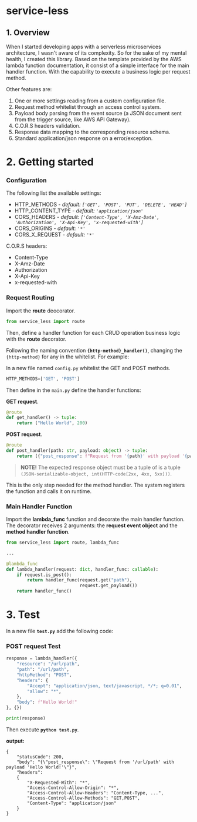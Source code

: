 # service-less

## 1. Overview

When I started developing apps with a serverless microservices architecture, I wasn't aware of its complexity.  So for the sake of my mental health, I created this library. Based on the template provided by the AWS lambda function documentation, it consist of a simple interface for the main handler function. With the capability to execute a business logic per request method.

Other features are:

1. One or more settings reading from a custom configuration file.
2. Request method whitelist through an access control system.
3. Payload body parsing from the event source (a JSON document sent from the trigger source, like AWS API Gateway).
4. C.O.R.S headers validation.
5. Response data mapping to the corresponding resource schema.
6. Standard application/json response on a error/exception.

# 2. Getting started

### Configuration

The following list the available settings:

- HTTP_METHODS - _default: `['GET', 'POST', 'PUT', 'DELETE', 'HEAD']`_
- HTTP_CONTENT_TYPE - _default: `'application/json'`_
- CORS_HEADERS - _default: `['Content-Type', 'X-Amz-Date', 'Authorization', 'X-Api-Key', 'x-requested-with']`_
- CORS_ORIGINS - _default: `'*'`_
- CORS_X_REQUEST - _default: `'*'`_

C.O.R.S headers:

- Content-Type
- X-Amz-Date
- Authorization
- X-Api-Key
- x-requested-with

### Request Routing

Import the __route__ deocorator.

```python
from service_less import route
```

Then, define a handler function for each CRUD operation business logic with the __route__ decorator.

Following the naming convention __`{http-method}_handler()`__, changing the `{http-method}` for any in the whitelist. For example:

In a new file named `config.py` whitelist the GET and POST methods.

```python
HTTP_METHODS=['GET', 'POST']
```

Then define in the `main.py` define the handler functions:

__GET request__.

```python
@route
def get_handler() -> tuple:
    return ("Hello World", 200)
```

__POST request__.

```python
@route
def post_handler(path: str, payload: object) -> tuple:
    return ({"post_response": f"Request from '{path}' with payload '{payload}'"}, 200)
```

> __NOTE!__ The expected response object must be a tuple of is a tuple `(JSON-serializable-object, int(HTTP-code[2xx, 4xx, 5xx]))`.

This is the only step needed for the method handler. The system registers the function and calls it on runtime.

### Main Handler Function

Import the __lambda_func__ function and decorate the main handler function. The decorator receives 2 arguments: the __request event object__ and the __method handler function__.

```python
from service_less import route, lambda_func

...

@lambda_func
def lambda_handler(request: dict, handler_func: callable):
    if request.is_post():
        return handler_func(request.get("path"),
                            request.get_payload())
    return handler_func()
```

# 3. Test

In a new file __`test.py`__ add the following code:

### POST request Test

```python
response = lambda_handler({
    "resource": "/url/path",
    "path": "/url/path",
    "httpMethod": "POST",
    "headers": {
        "Accept": "application/json, text/javascript, */*; q=0.01",
        "allow": "*",
    },
    "body": f"Hello World!"
}, {})

print(response)
```

Then execute __`python test.py`__. 

__output:__

```console
{
    "statusCode": 200,
    "body": "{\"post_response\": \"Request from '/url/path' with payload 'Hello World!'\"}",
    "headers":
    {
        "X-Requested-With": "*",
        "Access-Control-Allow-Origin": "*",
        "Access-Control-Allow-Headers": "Content-Type, ...",
        "Access-Control-Allow-Methods": "GET,POST",
        "Content-Type": "application/json"
    }
}
```
